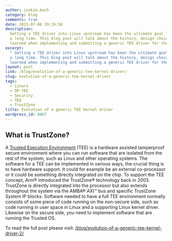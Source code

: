 ```yaml
---
author: joakim.bech
category: blog
comments: true
date: 2015-07-06 19:24:58
description:
  Getting a TEE driver into Linux upstream has been the ultimate goal for
  a long time. This blog post will talk about the history, design choices and lessons
  learned when implementing and submitting a generic TEE driver for the Linux kernel.
excerpt:
  " Getting a TEE driver into Linux upstream has been the ultimate goal for
  a long time. This blog post will talk about the history, design choices and lessons
  learned when implementing and submitting a generic TEE driver for the Linux kernel. "
layout: post
link: /blog/evolution-of-a-generic-tee-kernel-driver/
slug: evolution-of-a-generic-tee-kernel-driver
tags:
  - Linaro
  - OP-TEE
  - Security
  - TEE
  - TrustZone
title: Evolution of a generic TEE kernel driver
wordpress_id: 8867
---
```


## **What is TrustZone?**

A [Trusted Execution Environment](http://en.wikipedia.org/wiki/Trusted_execution_environment) (TEE) is a hardware assisted tamperproof secure environment where you can run software that are isolated from the rest of the system, such as Linux and other operating systems. The software for a TEE can be implemented in various ways, the crucial thing is to have hardware support. It could for example be an external co-processor or it could be something directly integrated on the chip. To support the TEE concept, Arm® introduced the TrustZone® technology back in 2003. TrustZone is directly integrated into the processor but also extends throughout the system via the AMBA® AXI™ bus and specific TrustZone System IP blocks. Software needed to have a full TEE environment normally consists of some piece of code running on the non-secure side, such as code running in user space in Linux and a supporting Linux kernel driver. Likewise on the secure side, you need to implement software that are running the Trusted OS.

To read the full post please visit: [/blog/evolution-of-a-generic-tee-kernel-driver-2/](/blog/evolution-of-a-generic-tee-kernel-driver-2/)
